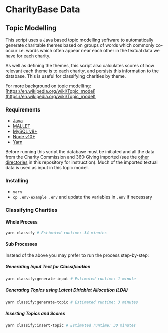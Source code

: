 # CharityBase Data

## Topic Modelling

This script uses a Java based topic modelling software to automatically generate charitable themes based on groups of words which commonly co-occur i.e. words which often appear near each other in the textual data we have for each charity.

As well as defining the themes, this script also calculates scores of how relevant each theme is to each charity, and persists this information to the database.  This is useful for classifying charities by theme.

For more background on topic modelling: [https://en.wikipedia.org/wiki/Topic_model](https://en.wikipedia.org/wiki/Topic_model)

### Requirements

- [Java](https://www.java.com)
- [MALLET](http://mallet.cs.umass.edu)
- [MySQL v8+](https://www.mysql.com)
- [Node v10+](https://nodejs.org)
- [Yarn](https://yarnpkg.com)

Before running this script the database must be initiated and all the data from the Charity Commission and 360 Giving imported (see the [other directories](../) in this repository for instruction). Much of the imported textual data is used as input in this topic model.

### Installing

- `yarn`
- `cp .env-example .env` and update the variables in `.env` if necessary


### Classifying Charities

#### Whole Process

```bash
yarn classify # Estimated runtime: 34 minutes
```

#### Sub Processes

Instead of the above you may prefer to run the process step-by-step:

##### Generating Input Text for Classification

```bash
yarn classify:generate-input # Estimated runtime: 1 minute
```

##### Generating Topics using Latent Dirichlet Allocation (LDA)

```bash
yarn classify:generate-topic # Estimated runtime: 3 minutes
```

##### Inserting Topics and Scores

```bash
yarn classify:insert-topic # Estimated runtime: 30 minutes
```


